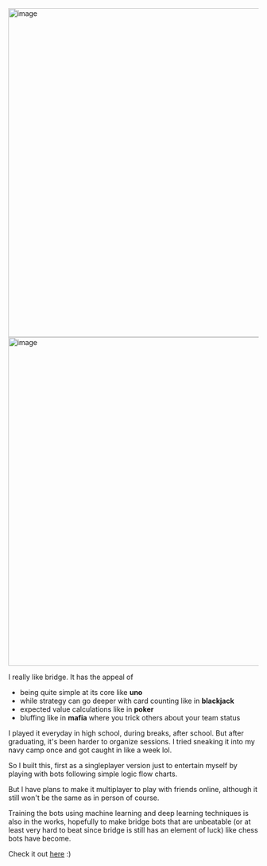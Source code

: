 <img width="662" alt="image" src="https://github.com/user-attachments/assets/d2aa85ab-9abd-43ae-a5d2-dbe8fa38f78c" />
<img width="661" alt="image" src="https://github.com/user-attachments/assets/c1f9c09e-2864-4fb2-88d9-94d41321d18d" />


I really like bridge. It has the appeal of 
- being quite simple at its core like **uno**
- while strategy can go deeper with card counting like in **blackjack**
- expected value calculations like in **poker**
- bluffing like in **mafia** where you trick others about your team status

I played it everyday in high school, during breaks, after school. But after graduating, it's been harder to organize sessions. I tried sneaking it into my navy camp once and got caught in like a week lol.

So I built this, first as a singleplayer version just to entertain myself by playing with bots following simple logic flow charts. 

But I have plans to make it multiplayer to play with friends online, although it still won't be the same as in person of course. 

Training the bots using machine learning and deep learning techniques is also in the works, hopefully to make bridge bots that are unbeatable (or at least very hard to beat since bridge is still has an element of luck) like chess bots have become.

Check it out [here]([url](https://bridge-psi-ten.vercel.app/)) :)
